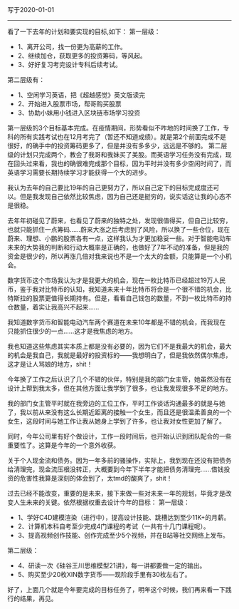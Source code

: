 写于2020-01-01

-----
看了一下去年的计划和要实现的目标,如下：
第一层级：
* 1、离开公司，找一份更为高薪的工作。
* 2、继续加仓，获取更多的投资筹码，等风起。
* 3、好好复习考完设计专科后续考试。
 
第二层级有：
* 1、空闲学习英语，把《超越感觉》英文版读完
* 2、开始进入股票市场，帮哥购买股票
* 3、协助小妹用小钱进入区块链市场学习投资

第一层级的3个目标基本完成。在疫情期间，形势看似不咋地的时间换了工作，专科的所有实践考试也在12月考完了（暂还不知道成绩）。就是第2个前面完成不是很好，的确手中的投资筹码更多了，但是并没有多多少，远远是不够的。
第二层级的计划只完成两个，教会了我哥和我妹买了美股。而英语学习任务没有完成，现在回头过来看，我也的确很难完成那个目标，因为平时并没有多少空闲时间了，而英语学习需要长期持续学习才能获得一个大的进步。

我认为去年的自己要比19年的自己更努力了，所以自己定下的目标完成度还可以。但是我发现自己依然比较焦虑，因为自己还是挺穷的，说实话这让我的心态不是很稳。

去年年初碰见了蔚来，也看见了蔚来的独特之处，发现很值得买，但自己比较穷，也就只能抓住一点筹码……蔚来大涨之后考虑到了风险，所以换了一些仓位，现在蔚来、理想、小鹏的股票各有一点，这样我认为才更加稳妥一些。对于智能电动车未来的大势我的判断和行动大概率是正确的，也做好了7年不动的准备，但是我的资金是很少的，所以再涨几倍对我来说也不是一个太大的金额，只能算是一个小机会。

数字货币这个市场我认为才是我更大的机会，现在一枚比特币已经超过19万人民币，鉴于我对比特币的认知，我知道未来十年比特币将会是一个很不错的机会，比特斯拉的股票更值得长期持有。但是，看看自己钱包的数量，不到一枚比特币的持仓数量，着实让我高兴不起来……

我知道数字货币和智能电动汽车两个赛道在未来10年都是不错的机会，而我现在只能抓住很少的一点……这才是我焦虑的地方。

我也知道这些焦虑其实本质上都是没有必要的，因为它们不是我最大的机会，最大的机会是我自己，我就是最好的投资标的——我想明白了，但是我依然偶尔焦虑，这才是让人骂娘的地方，shit！

今年换了工作之后认识了几个不错的伙伴，特别是我的部门女主管，她虽然没有在设计上帮到我太多，但在其他方面让我学到了很多，也让我发现很多不足的地方。

我的部门女主管平时就在我旁边的工位工作，平时工作谈话沟通最多的就是与她了，我以前从来没有这么长期近距离的接触一个女生，而且还是很温柔善良的一个女生，这段时间与她工作让我从她身上学到了许多，也让我对女性更加了解了。

同时，今年公司里有好个做设计，工作一段时间后，也开始认识到团队配合的一些重要性了。这算是今年的一个意外收获。

关于个人现金流和债务。因为一年多前的骚操作，实际上，我到现在还没有把债务给清理完，现金流压根没转正，大概要到今年下半年才能把债务清理完……借钱投资的危害性我算是深刻的体会到了，太tmd的酸爽了，shit！


过去已经不能改变，重要的是未来，接下来做一些对未来一年的规划，毕竟才是改变人生未来的关键。依然根据权重去设计今年的目标：
第一层级：
* 1、学好C4D建模渲染（进行中），提高设计技能、跳槽达到至少11K+的月薪。
* 2、计算机本科自考至少完成4门课程的考试（一共有十几门课程呢）。
* 3、提高视频创作技能、创作完成至少5个视频，并在B站等社交网络上发布。

第二层级：
* 4、研读一次《硅谷王川思维模型21讲》，每一讲都要做一定的输出。
* 5、购买至少20枚XIN数字货币——现阶段手里有30枚左右了。

好了，上面几个就是今年要完成的目标任务了，明年这个时候，我们再来看一下践行的结果，再见。
